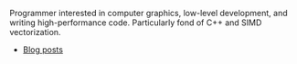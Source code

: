 Programmer interested in computer graphics, low-level development, and writing high-performance code. Particularly fond of C++ and SIMD vectorization. 

* [Blog posts](https://avereniect.github.io/blog.html)

